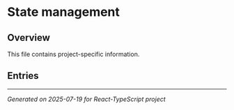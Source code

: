 # State management

## Overview

This file contains project-specific information.

## Entries

<!-- Entries will be added here automatically -->

---
*Generated on 2025-07-19 for React-TypeScript project*
